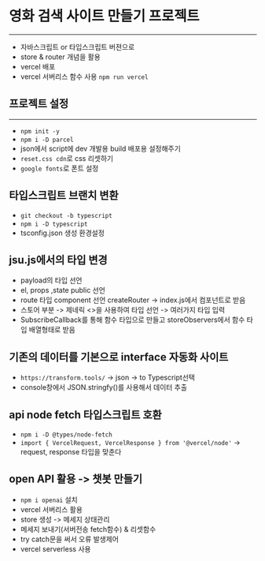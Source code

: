 # 영화 검색 사이트 만들기 프로젝트 <br/>
---
- 자바스크립트 or 타입스크립트 버젼으로 <br/>
- store & router 개념을 활용 <br/>
- vercel 배포 <br/>
- vercel 서버리스 함수 사용 `npm run vercel`<br/>

## 프로젝트 설정 <br/>
---
- `npm init -y`<br/>
- `npm i -D parcel `<br/>
-  json에서 script에 dev 개발용 build 배포용 설정해주기 <br/>
- `reset.css cdn`로 css 리셋하기 <br/>
- `google fonts`로 폰트 설정 <br/>



## 타입스크립트 브랜치 변환 <br/>
- `git checkout -b typescript`<br/>
- `npm i -D typescript`<br/>
- tsconfig.json 생성 환경설정 <br/>

## jsu.js에서의 타입 변경 <br/>
- payload의 타입 선언 <br/>
- el, props ,state public 선언 <br/>
- route 타입 component 선언 createRouter -> index.js에서 컴포넌트로 받음 <br/>
- 스토어 부분 -> 제네릭 <>을 사용하여 타입 선언 -> 여러가지 타입 입력 <br/> 
- SubscribeCallback를 통해 함수 타입으로 만들고 storeObservers에서 함수 타입 배열형태로 받음<br/> 

## 기존의 데이터를 기본으로 interface 자동화 사이트<br/>
- `https://transform.tools/` -> json -> to Typescript선택<br/>
- console창에서 JSON.stringfy()를 사용해서 데이터 추출<br/>

## api node fetch 타입스크립트 호환<br/>
- `npm i -D @types/node-fetch`<br/>
- `import { VercelRequest, VercelResponse } from '@vercel/node'` -> request, response 타입을 맞춘다 <br/>


## open API 활용 -> 챗봇 만들기 <br/>

- `npm i openai` 설치<br/>
- vercel 서버리스 활용<br/>
- store 생성 -> 메세지 상태관리 <br/>
- 메세지 보내기(서버전송 fetch함수) & 리셋함수 <br/>
- try catch문을 써서 오류 발생제어<br/>
- vercel serverless 사용 



